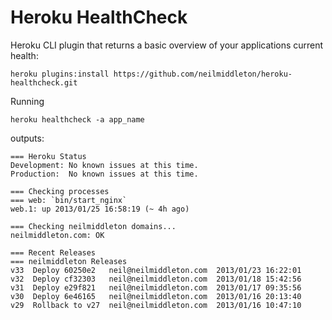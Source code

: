 Heroku HealthCheck
==================

Heroku CLI plugin that returns a basic overview of your applications current
health:

    heroku plugins:install https://github.com/neilmiddleton/heroku-healthcheck.git

Running

    heroku healthcheck -a app_name

outputs:

    === Heroku Status
    Development: No known issues at this time.
    Production:  No known issues at this time.

    === Checking processes
    === web: `bin/start_nginx`
    web.1: up 2013/01/25 16:58:19 (~ 4h ago)

    === Checking neilmiddleton domains...
    neilmiddleton.com: OK

    === Recent Releases
    === neilmiddleton Releases
    v33  Deploy 60250e2   neil@neilmiddleton.com  2013/01/23 16:22:01
    v32  Deploy cf32303   neil@neilmiddleton.com  2013/01/18 15:42:56
    v31  Deploy e29f821   neil@neilmiddleton.com  2013/01/17 09:35:56
    v30  Deploy 6e46165   neil@neilmiddleton.com  2013/01/16 20:13:40
    v29  Rollback to v27  neil@neilmiddleton.com  2013/01/16 10:47:10
